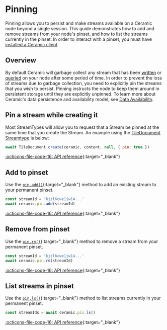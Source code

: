# Pinning

Pinning allows you to persist and make streams available on a Ceramic node beyond a single session. This guide demonstrates how to add and remove streams from your node's pinset, and how to list the streams currently in the pinset. In order to interact with a pinset, you must have [installed a Ceramic client](./installation.md).

## **Overview**

By default Ceramic will garbage collect any stream that has been [written](./writes.md) or [queried](./queries.md) on your node after some period of time. In order to prevent the loss of streams due to garbage collection, you need to explicitly pin the streams that you wish to persist. Pinning instructs the node to keep them around in persistent storage until they are explicitly unpinned. To learn more about Ceramic's data persistence and availability model, see [Data Availability](../../learn/advanced/data-availability.md).

## **Pin a stream while creating it**

Most StreamTypes will allow you to request that a Stream be pinned at the same time that you create the Stream. An example using the [TileDocument Streamtype](../../../streamtypes/tile-document/api/#create-a-tiledocument) is below:

```javascript
await TileDocument.create(ceramic, content, null, { pin: true })
```
[:octicons-file-code-16: API reference](https://developers.ceramic.network/reference/typescript/interfaces/_ceramicnetwork_common.createopts-1.html#pin){:target="\_blank"}

## **Add to pinset**

Use the [`pin.add()`](https://developers.ceramic.network/reference/typescript/interfaces/_ceramicnetwork_common.pinapi-1.html#add){:target="\_blank"} method to add an existing stream to your permanent pinset.

```javascript
const streamId = 'kjzl6cwe1jw14...'
await ceramic.pin.add(streamId)
```

[:octicons-file-code-16: API reference](https://developers.ceramic.network/reference/typescript/interfaces/_ceramicnetwork_common.pinapi-1.html#add){:target="\_blank"}

## **Remove from pinset**

Use the [`pin.rm()`](https://developers.ceramic.network/reference/typescript/interfaces/_ceramicnetwork_common.pinapi-1.html#rm){:target="\_blank"} method to remove a stream from your permanent pinset.

```javascript
const streamId = 'kjzl6cwe1jw14...'
await ceramic.pin.rm(streamId)
```

[:octicons-file-code-16: API reference](https://developers.ceramic.network/reference/typescript/interfaces/_ceramicnetwork_common.pinapi-1.html#rm){:target="\_blank"}

## **List streams in pinset**

Use the [`pin.ls()`](https://developers.ceramic.network/reference/typescript/interfaces/_ceramicnetwork_common.pinapi-1.html#ls){:target="\_blank"} method to list streams currently in your permanent pinset.

```javascript
const streamIds = await ceramic.pin.ls()
```

[:octicons-file-code-16: API reference](https://developers.ceramic.network/reference/typescript/interfaces/_ceramicnetwork_common.pinapi-1.html#ls){:target="\_blank"}
